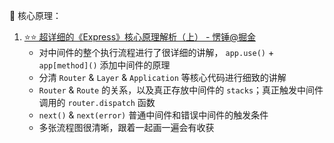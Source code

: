 🚀 核心原理：

1. [⭐️⭐️ 超详细的《Express》核心原理解析（上） - 愣锤@掘金](https://juejin.cn/post/7095550340883283976)
   - 对中间件的整个执行流程进行了很详细的讲解， `app.use()` + `app[method]()` 添加中间件的原理
   - 分清 `Router` & `Layer` & `Application` 等核心代码进行细致的讲解
   - `Router` & `Route` 的关系，以及真正存放中间件的 `stacks`；真正触发中间件调用的 `router.dispatch` 函数
   - `next()` & `next(error)` 普通中间件和错误中间件的触发条件
   - 多张流程图很清晰，跟着一起画一遍会有收获